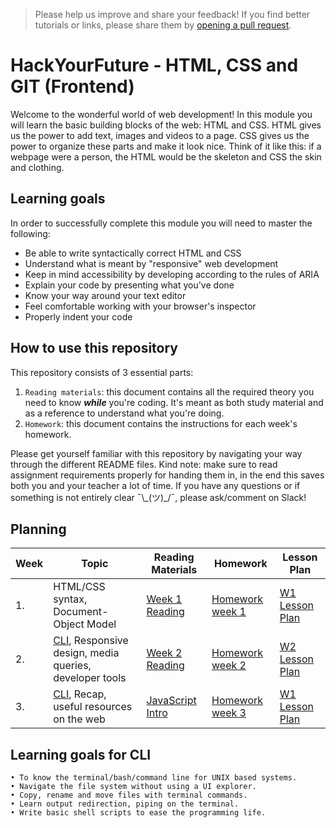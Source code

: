 > Please help us improve and share your feedback! If you find better tutorials or links, please share them by [opening a pull request](https://github.com/HackYourFuture/HTML-CSS/pulls).

# HackYourFuture - HTML, CSS and GIT (Frontend)

Welcome to the wonderful world of web development! In this module you will learn the basic building blocks of the web: HTML and CSS. HTML gives us the power to add text, images and videos to a page. CSS gives us the power to organize these parts and make it look nice. Think of it like this: if a webpage were a person, the HTML would be the skeleton and CSS the skin and clothing.

## Learning goals

In order to successfully complete this module you will need to master the following:

- Be able to write syntactically correct HTML and CSS
- Understand what is meant by "responsive" web development
- Keep in mind accessibility by developing according to the rules of ARIA
- Explain your code by presenting what you've done
- Know your way around your text editor
- Feel comfortable working with your browser's inspector
- Properly indent your code

## How to use this repository

This repository consists of 3 essential parts:

1. `Reading materials`: this document contains all the required theory you need to know _**while**_ you're coding. It's meant as both study material and as a reference to understand what you're doing.
2. `Homework`: this document contains the instructions for each week's homework.

Please get yourself familiar with this repository by navigating your way through the different README files. Kind note: make sure to read assignment requirements properly for handing them in, in the end this saves both you and your teacher a lot of time. If you have any questions or if something is not entirely clear ¯\\\_(ツ)\_/¯, please ask/comment on Slack!

## Planning

| Week | Topic                                                                                                                                | Reading Materials                                                                            | Homework                            | Lesson Plan                            |
| ---- | ------------------------------------------------------------------------------------------------------------------------------------ | -------------------------------------------------------------------------------------------- | ----------------------------------- | -------------------------------------- |
| 1.   | HTML/CSS syntax, Document-Object Model                                                                                               | [Week 1 Reading](/Week1/README.md)                                                           | [Homework week 1](/Week1/MAKEME.md) | [W1 Lesson Plan](/Week1/LESSONPLAN.md) |
| 2.   | [CLI](https://github.com/HackYourFuture/CommandLine/blob/master/Week1/Lecture.md), Responsive design, media queries, developer tools | [Week 2 Reading](/Week2/README.md)                                                           | [Homework week 2](/Week2/MAKEME.md) | [W2 Lesson Plan](/Week2/LESSONPLAN.md) |
| 3.   | [CLI](https://github.com/HackYourFuture/CommandLine/blob/master/Week2/Lecture.md/), Recap, useful resources on the web               | [JavaScript Intro](https://github.com/HackYourFuture/JavaScript/blob/master/Week1/README.md) | [Homework week 3](/Week3/MAKEME.md) | [W1 Lesson Plan](/Week3/LESSONPLAN.md) |

## Learning goals for CLI

```
• To know the terminal/bash/command line for UNIX based systems.
• Navigate the file system without using a UI explorer.
• Copy, rename and move files with terminal commands.
• Learn output redirection, piping on the terminal.
• Write basic shell scripts to ease the programming life.
```
